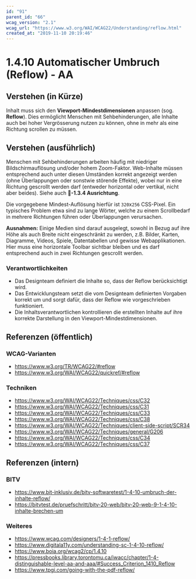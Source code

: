 ```yaml
---
id: "91"
parent_id: "66"
wcag_version: "2.1"
wcag_url: "https://www.w3.org/WAI/WCAG22/Understanding/reflow.html"
created_at: "2019-11-10 20:19:46"
---
```


# 1.4.10 Automatischer Umbruch (Reflow) - AA

## Verstehen (in Kürze)

Inhalt muss sich den **Viewport-Mindestdimensionen** anpassen (sog. **Reflow**). Dies ermöglicht Menschen mit Sehbehinderungen, alle Inhalte auch bei hoher Vergrösserung nutzen zu können, ohne in mehr als eine Richtung scrollen zu müssen.

## Verstehen (ausführlich)

Menschen mit Sehbehinderungen arbeiten häufig mit niedriger Bildschirmauflösung und/oder hohem Zoom-Faktor. Web-Inhalte müssen entsprechend auch unter diesen Umständen korrekt angezeigt werden (ohne Überlappungen oder sonstwie störende Effekte), wobei nur in eine Richtung gescrollt werden darf (entweder horizontal oder vertikal, nicht aber beides). Siehe auch **📜-1.3.4 Ausrichtung**.

Die vorgegebene Mindest-Auflösung hierfür ist `320`x`256` CSS-Pixel. Ein typisches Problem etwa sind zu lange Wörter, welche zu einem Scrollbedarf in mehrere Richtungen führen oder Überlappungen verursachen.

**Ausnahmen:** Einige Medien sind darauf ausgelegt, sowohl in Bezug auf ihre Höhe als auch Breite nicht eingeschränkt zu werden, z.B. Bilder, Karten, Diagramme, Videos, Spiele, Datentabellen und gewisse Webapplikationen. Hier muss eine horizontale Toolbar sichtbar bleiben und es darf entsprechend auch in zwei Richtungen gescrollt werden.

### Verantwortlichkeiten

- Das Designteam definiert die Inhalte so, dass der Reflow berücksichtigt wird.
- Das Entwicklungsteam setzt die vom Designteam definierten Vorgaben korrekt um und sorgt dafür, dass der Reflow wie vorgeschrieben funktioniert.
- Die Inhaltsverantwortlichen kontrollieren die erstellten Inhalte auf ihre korrekte Darstellung in den Viewport-Mindestdimensionen.

## Referenzen (öffentlich)

### WCAG-Varianten
- <https://www.w3.org/TR/WCAG22/#reflow>
- <https://www.w3.org/WAI/WCAG22/quickref/#reflow>

### Techniken
- <https://www.w3.org/WAI/WCAG22/Techniques/css/C32>
- <https://www.w3.org/WAI/WCAG22/Techniques/css/C31>
- <https://www.w3.org/WAI/WCAG22/Techniques/css/C33>
- <https://www.w3.org/WAI/WCAG22/Techniques/css/C38>
- <https://www.w3.org/WAI/WCAG22/Techniques/client-side-script/SCR34>
- <https://www.w3.org/WAI/WCAG22/Techniques/general/G206>
- <https://www.w3.org/WAI/WCAG22/Techniques/css/C34>
- <https://www.w3.org/WAI/WCAG22/Techniques/css/C37>

## Referenzen (intern)

### BITV
- <https://www.bit-inklusiv.de/bitv-softwaretest/1-4-10-umbruch-der-inhalte-reflow/>
- <https://bitvtest.de/pruefschritt/bitv-20-web/bitv-20-web-9-1-4-10-inhalte-brechen-um>

### Weiteres
- <https://www.wcag.com/designers/1-4-1-reflow/>
- <https://www.digitala11y.com/understanding-sc-1-4-10-reflow/>
- <https://www.boia.org/wcag2/cp/1.4.10>
- <https://pressbooks.library.torontomu.ca/iwacc/chapter/1-4-distinguishable-level-aa-and-aaa/#Success_Criterion_1410_Reflow>
- <https://www.tpgi.com/going-with-the-pdf-reflow/>